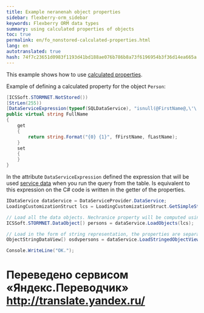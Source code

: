 ```yaml
--- 
title: Example neranenah object properties 
sidebar: flexberry-orm_sidebar 
keywords: Flexberry ORM data types 
summary: using calculated properties of objects 
toc: true 
permalink: en/fo_nonstored-calculated-properties.html 
lang: en 
autotranslated: true 
hash: 74f7c23651d0983f1193d41bd188ae076b786b8a73f6196954b3f36d14ea665a 
--- 
```


This example shows how to use [calculated properties](fo_not-stored-attributes.html). 

Example of defining a calculated property for the object `Person`: 

```csharp
[ICSSoft.STORMNET.NotStored())
[StrLen(255))
[DataServiceExpression(typeof(SQLDataService), "isnull(@FirstName@,\'\') \' \' isnull(@LastName@,\'\')"))
public virtual string FullName
{
    get
    {
        return string.Format("{0} {1}", fFirstName, fLastName);
    }
    set
    {
    }
}
``` 

In the attribute `DataServiceExpression` defined the expression that will be used [service data](fo_data-service.html) when you run the query from the table. 
Is equivalent to this expression on the C# code is written in the getter of the properties. 

```csharp
IDataService dataService = DataServiceProvider.DataService;
LoadingCustomizationStruct lcs = LoadingCustomizationStruct.GetSimpleStruct(typeof(Person), Person.Views.Person_E);

// Load all the data objects. Nechranice property will be computed using the expressions in the getter. 
ICSSoft.STORMNET.DataObject[) persons = dataService.LoadObjects(lcs);

// Load in the form of string representation, the properties are separated from each other by semicolons. Nechranice property will be computed using the expressions in the attribute DataServiceExpression. 
ObjectStringDataView[) osdvpersons = dataService.LoadStringedObjectView(';', lcs);

Console.WriteLine("OK.");
``` 



 # Переведено сервисом «Яндекс.Переводчик» http://translate.yandex.ru/